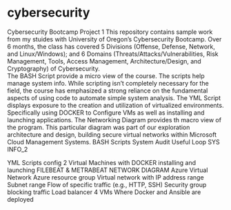 # cybersecurity
Cybersecurity Bootcamp Project 1
This repository contains sample work from my stuides with University of Oregon’s Cybersecurity Bootcamp. Over 6 months, the class has covered 5 Divisions (Offense, Defense, Network, and Linux/Windows); and 6 Domains (Threats/Attacks/Vulnerabilities, Risk Management, Tools, Access Management, Architecture/Design, and Cryptography) of Cybersecurity.  
The BASH Script provide a micro view of the course. The scripts help manage system info. While scripting isn’t completely necessary for the field, the course has emphasized a strong reliance on the fundamental aspects of using code to automate simple system analysis.
The YML Script displays exposure to the creation and utilization of virtualized environments. Specifically using DOCKER to Configure VMs as well as installing and launching applications. 
The Networking Diagram provides th macro view of the program. This particular diagram was part of our exploration architecture and design, building secure virtual networks within Microsoft Cloud Management Systems. 
BASH Scripts
System Audit
Useful Loop
SYS INFO_2

YML Scripts
config 2 Virtual Machines with DOCKER
installing and launching FILEBEAT & METRABEAT
NETWORK DIAGRAM
Azure Virtual Network
    Azure resource group
    Virtual network with IP address range
    Subnet range
    Flow of specific traffic (e.g., HTTP, SSH)
    Security group blocking traffic
    Load balancer
    4 VMs
    Where Docker and Ansible are deployed



